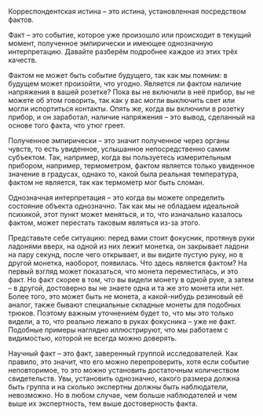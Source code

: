 Корреспондентская истина – это истина, установленная посредством фактов.

Факт – это событие, которое уже произошло или происходит в текущий момент, полученное эмпирически и имеющее однозначную интерпретацию. Давайте разберём подробнее каждое из этих трёх качеств.

Фактом не может быть событие будущего, так как мы помним: в будущем может произойти, что угодно. Является ли фактом наличие напряжения в вашей розетке? Пока вы не включили в неё прибор, вы не можете об этом говорить, так как у вас могли выключить свет или могли испортиться контакты. Опять же, когда вы включили в розетку прибор, и он заработал, наличие напряжения – это вывод, сделанный на основе того факта, что утюг греет.

Полученное эмпирически – это значит полученное через органы чувств, то есть увиденное, услышанное непосредственно самим субъектом. Так, например, когда вы пользуетесь измерительным прибором, например, термометром, фактом является только увиденное значение в градусах, однако то, какой была реальная температура, фактом не является, так как термометр мог быть сломан.

Однозначная интерпретация – это когда вы можете определить состояние объекта однозначно. Так как мы не обладаем идеальной психикой, этот пункт может меняться, и то, что изначально казалось фактом, может перестать таковым являться из-за этого.

Представьте себе ситуацию: перед вами стоит фокусник, протянув руки ладонями вверх, на одной из них лежит монетка, он закрывает ладони на пару секунд, после чего открывает, и вы видите пустую руку, но в другой монетка, наоборот, появилась. Что здесь является фактом? На первый взгляд может показаться, что монета переместилась, и это факт. Но факт скорее в том, что вы видели монету в одной руке, а затем – в другой, достоверно вы не знаете одна и та же это монета или нет. Более того, это может быть не монета, а какой-нибудь резиновый её аналог, также бывают специальные складные монеты для подобных трюков. Поэтому важным уточнением будет то, что мы это только видели, а то, что реально лежало в руках фокусника – уже не факт. Подобные примеры наглядно иллюстрируют, что мы работаем с видимостью, которой не всегда можно доверять.

Научный факт – это факт, заверенный группой исследователей. Как правило, это значит, что его можно перепроверить, хотя если событие неповторимое, то это можно установить достаточным количеством свидетельств. Увы, установить однозначно, какого размера должна быть группа и на сколько экспертны должны быть наблюдатели, невозможно. Но в любом случае, чем больше наблюдателей и чем выше их экспертность, тем выше достоверность факта.
